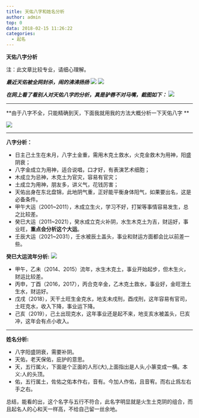 ```yaml
---
title: 天佑八字和姓名分析
author: admin
top: 0
data: 2018-02-15 11:26:22
categories: 
  - 起名
---
```

**天佑八字分析**

注：此文章比较专业，请细心理解。

***最近天佑被全网封杀，闹的沸沸扬扬***
![](http://fs-image.pull.net.cn/18-2-15/41072274.jpg!800)
![](http://fs-image.pull.net.cn/18-2-15/71896276.jpg!800)

***在网上看了看别人对天佑八字的分析，真是驴唇不对马嘴，截图如下：***
![](http://fs-image.pull.net.cn/18-2-15/19498007.jpg!800)

--------

**由于八字不全，只能精确到天，下面我就用我的方法大概分析一下天佑八字 **

![](http://fs-image.pull.net.cn/18-2-15/87168789.jpg!800)

--------

**八字分析：**
- 日主己土生在未月，八字土金重，需用木克土救水，火克金救木为用神，阳盛阴衰；
- 八字金成立为用神，适合说唱，口才好，有表演艺术细胞；
- 木成立为忌神，木克土为官灾，容易有官灾；
- 土成立为用神，朋友多，讲义气，花钱厉害；
- 天佑出身在东北盘锦，此地阴气重，正好能平衡身体阳气，如果要出名，这是必备条件。
- 甲午大运（2001~2011），木成立生火，学习不好，打架等事情容易发生，总之比较差。
- 癸巳大运（2011~2021），癸水成立克火补阴，水生木克土为吉，财运好，事业旺，**重点会分析这个大运**。
- 壬辰大运（2021~2031），壬水被辰土盖头，事业和财运方面都会比以前差一些。

**癸巳大运流年分析:**
![](http://fs-image.pull.net.cn/18-2-15/22239636.jpg!800)
- 甲午，乙未（2014、2015）流年，水生木克土，事业开始起步，但木生火，财运比较差。
- 丙申，丁酉（2016，2017），丙合克辛金，乙木克土救水，事业好，金旺泄土生水，财运好。
- 戊戌（2018），天干土旺生金克水，地支未戌刑，酉戌刑，这年容易有官司，土旺克水，收入下降，事业运下降。
- 己亥（2019），己土出现克水，这年事业还是起不来，地支亥水被盖头，巳亥冲，这年会有点小收入。

--------

**姓名分析:**
- 八字阳盛阴衰，需要补阴。
- 天佑，老天保佑，庇护的意思。
- 天，五行属火，下面是个正面的人形(大),上面指出是人头,小篆变成一横。本义:人的头顶。
- 佑，五行属土，佐佑之佑本作右，音有。今加人作佑，且音宥。而右止爲左右手之右。

总结，能看的出，这个名字与五行不符合，此名字明显就是火生土克阴的组合，而且起名人的心和天一样高，不给自己留一丝余地。

